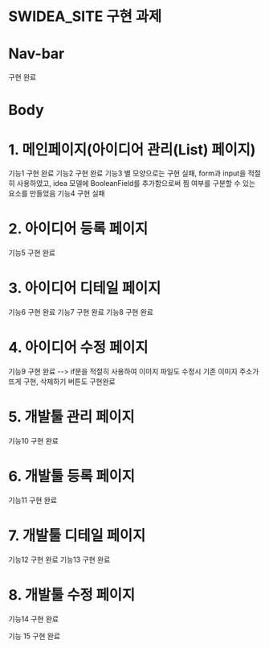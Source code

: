 # SWIDEA_SITE 구현 과제

# Nav-bar
구현 완료

# Body
# 1. 메인페이지(아이디어 관리(List) 페이지)
  기능1 구현 완료
  기능2 구현 완료
  기능3 별 모양으로는 구현 실패, form과 input을 적절히 사용하였고, idea 모델에 BooleanField를 추가함으로써 찜 여부를 구분할 수 있는 요소를 만들었음
  기능4 구현 실패
  
  
# 2. 아이디어 등록 페이지
  기능5 구현 완료
  
# 3. 아이디어 디테일 페이지
  기능6 구현 완료
  기능7 구현 완료
  기능8 구현 완료
  
# 4. 아이디어 수정 페이지
  기능9 구현 완료 --> if문을 적절히 사용하여 이미지 파일도 수정시 기존 이미지 주소가 뜨게 구현, 삭제하기 버튼도 구현완료

# 5. 개발툴 관리 페이지
  기능10 구현 완료
  
# 6. 개발툴 등록 페이지
  기능11 구현 완료
  
# 7. 개발툴 디테일 페이지
  기능12 구현 완료
  기능13 구현 완료
  
# 8. 개발툴 수정 페이지
  기능14 구현 완료
  
기능 15 구현 완료
